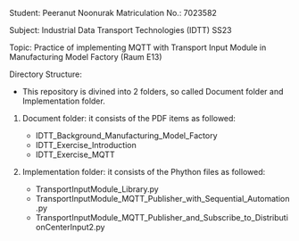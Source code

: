 Student: Peeranut Noonurak 
Matriculation No.: 7023582

Subject: Industrial Data Transport Technologies (IDTT) SS23

Topic: Practice of implementing MQTT with Transport Input Module in Manufacturing Model Factory (Raum E13)

Directory Structure:

- This repository is divined into 2 folders, so called Document folder and Implementation folder.

1. Document folder: it consists of the PDF items as followed:
    
    - IDTT_Background_Manufacturing_Model_Factory
    - IDTT_Exercise_Introduction
    - IDTT_Exercise_MQTT

2. Implementation folder: it consists of the Phython files as followed:

    - TransportInputModule_Library.py
    - TransportInputModule_MQTT_Publisher_with_Sequential_Automation.py
    - TransportInputModule_MQTT_Publisher_and_Subscribe_to_DistributionCenterInput2.py

